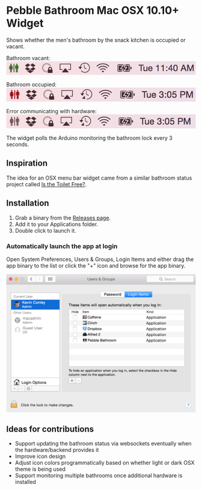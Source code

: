 # Pebble Bathroom Mac OSX 10.10+ Widget

Shows whether the men's bathroom by the snack kitchen is occupied or vacant.

Bathroom vacant:
![bathroom vacant screenshot](screenshots/vacant.png?raw=true)

Bathroom occupied:
![bathroom occupied screenshot](screenshots/occupied.png?raw=true)

Error communicating with hardware:
![bathroom error screenshot](screenshots/unknown.png?raw=true)

The widget polls the Arduino monitoring the bathroom lock every 3 seconds.

## Inspiration
The idea for an OSX menu bar widget came from a similar bathroom status project called [Is the Toilet Free?](http://madebymany.com/blog/is-the-toilet-free).

## Installation

1. Grab a binary from the [Releases page](https://github.com/pebble/toilet-time/releases).
2. Add it to your Applications folder.
3. Double click to launch it.

### Automatically launch the app at login

Open System Preferences, Users & Groups, Login Items and either drag the app binary to the list or click the "+" icon and browse for the app binary.

![launch at login screenshot](screenshots/login.png?raw=true)

## Ideas for contributions

- Support updating the bathroom status via websockets eventually when the hardware/backend provides it
- Improve icon design
- Adjust icon colors programmatically based on whether light or dark OSX theme is being used
- Support monitoring multiple bathrooms once additional hardware is installed
